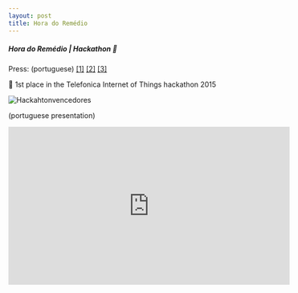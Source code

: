 ```yaml
---
layout: post
title: Hora do Remédio
---
```


##### Hora do Remédio | Hackathon 🥇

Press: (portuguese) [[1]](http://idgnow.com.br/ti-pessoal/2015/02/08/campus-party-2015-termina-e-premia-projetos-para-internet-das-coisas/) [[2]](https://itforum365.com.br/conectividade/internet-das-coisas/app-hora-do-remedio-conectado-a-wearable-ganha-hackathon-na-campus-party) [[3]](https://twitter.com/telefonicabr/status/564209268988334081)

🥇 1st place in the Telefonica Internet of Things hackathon 2015

<img class="img img-responsive" src="http://s3.amazonaws.com/somebodyio-production/projects/pictures/000/000/574/page/iot-campus.png?1463975294" alt="Hackahtonvencedores" />

(portuguese presentation)
<iframe width="560" height="315" src="https://www.youtube.com/embed/8iraYkThU3I?rel=0" frameborder="0" allowfullscreen></iframe>


